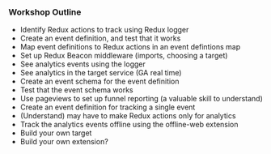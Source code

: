 ### Workshop Outline

 - Identify Redux actions to track using Redux logger
 - Create an event definition, and test that it works
 - Map event definitions to Redux actions in an event defintions map
 - Set up Redux Beacon middleware (imports, choosing a target)
 - See analytics events using the logger
 - See analytics in the target service (GA real time)
 - Create an event schema for the event definition
 - Test that the event schema works
 - Use pageviews to set up funnel reporting (a valuable skill to understand)
 - Create an event definition for tracking a single event
 - (Understand) may have to make Redux actions only for analytics
 - Track the analytics events offline using the offline-web extension
 - Build your own target
 - Build your own extension?
